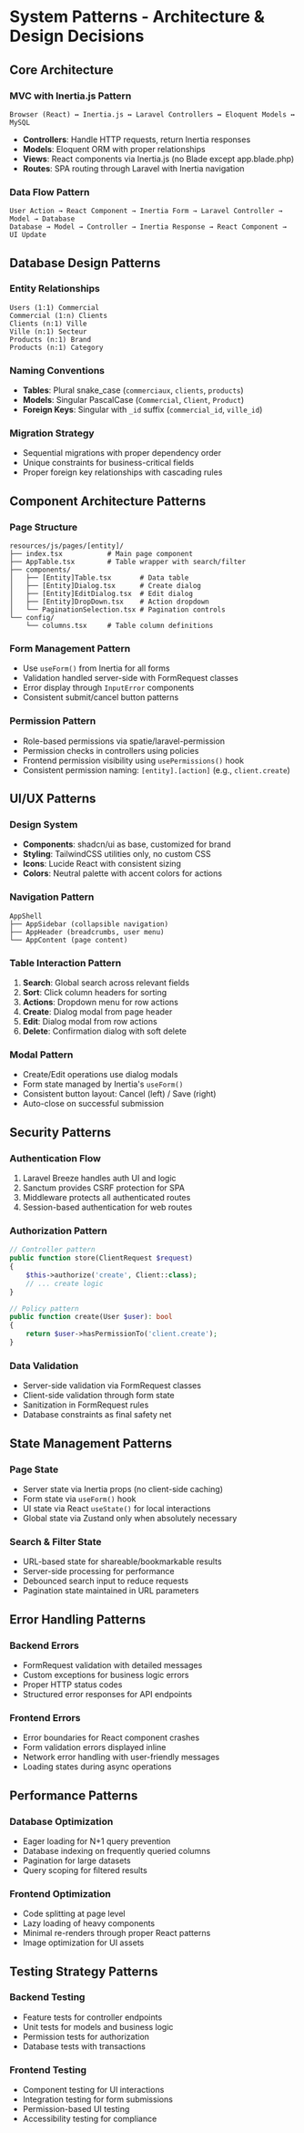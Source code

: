 # System Patterns - Architecture & Design Decisions

## Core Architecture

### MVC with Inertia.js Pattern
```
Browser (React) ↔ Inertia.js ↔ Laravel Controllers ↔ Eloquent Models ↔ MySQL
```

- **Controllers**: Handle HTTP requests, return Inertia responses
- **Models**: Eloquent ORM with proper relationships
- **Views**: React components via Inertia.js (no Blade except app.blade.php)
- **Routes**: SPA routing through Laravel with Inertia navigation

### Data Flow Pattern
```
User Action → React Component → Inertia Form → Laravel Controller → Model → Database
Database → Model → Controller → Inertia Response → React Component → UI Update
```

## Database Design Patterns

### Entity Relationships
```
Users (1:1) Commercial
Commercial (1:n) Clients
Clients (n:1) Ville
Ville (n:1) Secteur
Products (n:1) Brand
Products (n:1) Category
```

### Naming Conventions
- **Tables**: Plural snake_case (`commerciaux`, `clients`, `products`)
- **Models**: Singular PascalCase (`Commercial`, `Client`, `Product`)
- **Foreign Keys**: Singular with `_id` suffix (`commercial_id`, `ville_id`)

### Migration Strategy
- Sequential migrations with proper dependency order
- Unique constraints for business-critical fields
- Proper foreign key relationships with cascading rules

## Component Architecture Patterns

### Page Structure
```
resources/js/pages/[entity]/
├── index.tsx           # Main page component
├── AppTable.tsx        # Table wrapper with search/filter
├── components/
│   ├── [Entity]Table.tsx       # Data table
│   ├── [Entity]Dialog.tsx      # Create dialog
│   ├── [Entity]EditDialog.tsx  # Edit dialog
│   ├── [Entity]DropDown.tsx    # Action dropdown
│   └── PaginationSelection.tsx # Pagination controls
└── config/
    └── columns.tsx     # Table column definitions
```

### Form Management Pattern
- Use `useForm()` from Inertia for all forms
- Validation handled server-side with FormRequest classes
- Error display through `InputError` components
- Consistent submit/cancel button patterns

### Permission Pattern
- Role-based permissions via spatie/laravel-permission
- Permission checks in controllers using policies
- Frontend permission visibility using `usePermissions()` hook
- Consistent permission naming: `[entity].[action]` (e.g., `client.create`)

## UI/UX Patterns

### Design System
- **Components**: shadcn/ui as base, customized for brand
- **Styling**: TailwindCSS utilities only, no custom CSS
- **Icons**: Lucide React with consistent sizing
- **Colors**: Neutral palette with accent colors for actions

### Navigation Pattern
```
AppShell
├── AppSidebar (collapsible navigation)
├── AppHeader (breadcrumbs, user menu)
└── AppContent (page content)
```

### Table Interaction Pattern
1. **Search**: Global search across relevant fields
2. **Sort**: Click column headers for sorting
3. **Actions**: Dropdown menu for row actions
4. **Create**: Dialog modal from page header
5. **Edit**: Dialog modal from row actions
6. **Delete**: Confirmation dialog with soft delete

### Modal Pattern
- Create/Edit operations use dialog modals
- Form state managed by Inertia's `useForm()`
- Consistent button layout: Cancel (left) / Save (right)
- Auto-close on successful submission

## Security Patterns

### Authentication Flow
1. Laravel Breeze handles auth UI and logic
2. Sanctum provides CSRF protection for SPA
3. Middleware protects all authenticated routes
4. Session-based authentication for web routes

### Authorization Pattern
```php
// Controller pattern
public function store(ClientRequest $request)
{
    $this->authorize('create', Client::class);
    // ... create logic
}

// Policy pattern
public function create(User $user): bool
{
    return $user->hasPermissionTo('client.create');
}
```

### Data Validation
- Server-side validation via FormRequest classes
- Client-side validation through form state
- Sanitization in FormRequest rules
- Database constraints as final safety net

## State Management Patterns

### Page State
- Server state via Inertia props (no client-side caching)
- Form state via `useForm()` hook
- UI state via React `useState()` for local interactions
- Global state via Zustand only when absolutely necessary

### Search & Filter State
- URL-based state for shareable/bookmarkable results
- Server-side processing for performance
- Debounced search input to reduce requests
- Pagination state maintained in URL parameters

## Error Handling Patterns

### Backend Errors
- FormRequest validation with detailed messages
- Custom exceptions for business logic errors
- Proper HTTP status codes
- Structured error responses for API endpoints

### Frontend Errors
- Error boundaries for React component crashes
- Form validation errors displayed inline
- Network error handling with user-friendly messages
- Loading states during async operations

## Performance Patterns

### Database Optimization
- Eager loading for N+1 query prevention
- Database indexing on frequently queried columns
- Pagination for large datasets
- Query scoping for filtered results

### Frontend Optimization
- Code splitting at page level
- Lazy loading of heavy components
- Minimal re-renders through proper React patterns
- Image optimization for UI assets

## Testing Strategy Patterns

### Backend Testing
- Feature tests for controller endpoints
- Unit tests for models and business logic
- Permission tests for authorization
- Database tests with transactions

### Frontend Testing
- Component testing for UI interactions
- Integration testing for form submissions
- Permission-based UI testing
- Accessibility testing for compliance 
